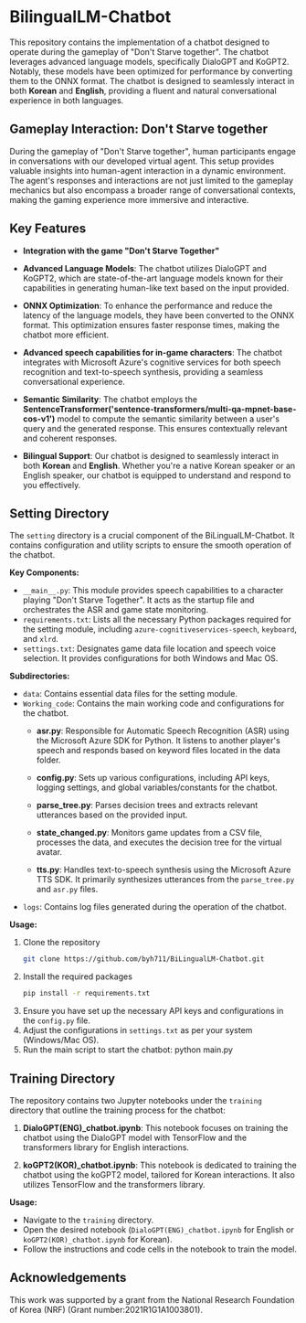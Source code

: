 # BilingualLM-Chatbot

This repository contains the implementation of a chatbot designed to operate during the gameplay of "Don't Starve together". The chatbot leverages advanced language models, specifically DialoGPT and KoGPT2. Notably, these models have been optimized for performance by converting them to the ONNX format. The chatbot is designed to seamlessly interact in both **Korean** and **English**, providing a fluent and natural conversational experience in both languages.

## Gameplay Interaction: Don't Starve together

During the gameplay of "Don't Starve together", human participants engage in conversations with our developed virtual agent. This setup provides valuable insights into human-agent interaction in a dynamic environment. The agent's responses and interactions are not just limited to the gameplay mechanics but also encompass a broader range of conversational contexts, making the gaming experience more immersive and interactive.

## Key Features

- **Integration with the game "Don't Starve Together"**

- **Advanced Language Models**: The chatbot utilizes DialoGPT and KoGPT2, which are state-of-the-art language models known for their capabilities in generating human-like text based on the input provided.

- **ONNX Optimization**: To enhance the performance and reduce the latency of the language models, they have been converted to the ONNX format. This optimization ensures faster response times, making the chatbot more efficient.

- **Advanced speech capabilities for in-game characters**: The chatbot integrates with Microsoft Azure's cognitive services for both speech recognition and text-to-speech synthesis, providing a seamless conversational experience.

- **Semantic Similarity**: The chatbot employs the **SentenceTransformer('sentence-transformers/multi-qa-mpnet-base-cos-v1')** model to compute the semantic similarity between a user's query and the generated response. This ensures contextually relevant and coherent responses.

- **Bilingual Support**: Our chatbot is designed to seamlessly interact in both **Korean** and **English**. Whether you're a native Korean speaker or an English speaker, our chatbot is equipped to understand and respond to you effectively.

## **Setting** Directory

The `setting` directory is a crucial component of the BiLingualLM-Chatbot. It contains configuration and utility scripts to ensure the smooth operation of the chatbot.

**Key Components:**
- `__main__.py`: This module provides speech capabilities to a character playing "Don't Starve Together". It acts as the startup file and orchestrates the ASR and game state monitoring.
- `requirements.txt`: Lists all the necessary Python packages required for the setting module, including `azure-cognitiveservices-speech`, `keyboard`, and `xlrd`.
- `settings.txt`: Designates game data file location and speech voice selection. It provides configurations for both Windows and Mac OS.

**Subdirectories:**
- `data`: Contains essential data files for the setting module.
- `Working_code`: Contains the main working code and configurations for the chatbot.
  - **asr.py**: Responsible for Automatic Speech Recognition (ASR) using the Microsoft Azure SDK for Python. It listens to another player's speech and responds based on keyword files located in the data folder.
  
  - **config.py**: Sets up various configurations, including API keys, logging settings, and global variables/constants for the chatbot.

  - **parse_tree.py**: Parses decision trees and extracts relevant utterances based on the provided input.

  - **state_changed.py**: Monitors game updates from a CSV file, processes the data, and executes the decision tree for the virtual avatar.

  - **tts.py**: Handles text-to-speech synthesis using the Microsoft Azure TTS SDK. It primarily synthesizes utterances from the `parse_tree.py` and `asr.py` files.
- `logs`: Contains log files generated during the operation of the chatbot.

**Usage:**
1. Clone the repository
   ```sh
   git clone https://github.com/byh711/BiLingualLM-Chatbot.git
   ```
2. Install the required packages
   ```sh
   pip install -r requirements.txt
   ```
4. Ensure you have set up the necessary API keys and configurations in the `config.py` file.
5. Adjust the configurations in `settings.txt` as per your system (Windows/Mac OS).
6. Run the main script to start the chatbot: python main.py

## **Training** Directory

The repository contains two Jupyter notebooks under the `training` directory that outline the training process for the chatbot:

1. **DialoGPT(ENG)_chatbot.ipynb**: This notebook focuses on training the chatbot using the DialoGPT model with TensorFlow and the transformers library for English interactions.

2. **koGPT2(KOR)_chatbot.ipynb**: This notebook is dedicated to training the chatbot using the koGPT2 model, tailored for Korean interactions. It also utilizes TensorFlow and the transformers library.

**Usage:**
- Navigate to the `training` directory.
- Open the desired notebook (`DialoGPT(ENG)_chatbot.ipynb` for English or `koGPT2(KOR)_chatbot.ipynb` for Korean).
- Follow the instructions and code cells in the notebook to train the model.

## Acknowledgements
This work was supported by a grant from the National Research Foundation of Korea (NRF) (Grant number:2021R1G1A1003801).
